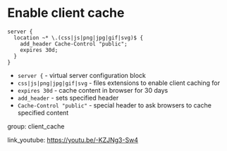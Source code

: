 # Enable client cache

```nginx
server {
  location ~* \.(css|js|png|jpg|gif|svg)$ {
    add_header Cache-Control "public";
    expires 30d;
  }
}
```

- `server {` - virtual server configuration block
- `css|js|png|jpg|gif|svg` - files extensions to enable client caching for
- `expires 30d` - cache content in browser for 30 days
- `add_header` - sets specified header
- `Cache-Control "public"` - special header to ask browsers to cache specified content

group: client_cache


link_youtube: https://youtu.be/-KZJNg3-Sw4
